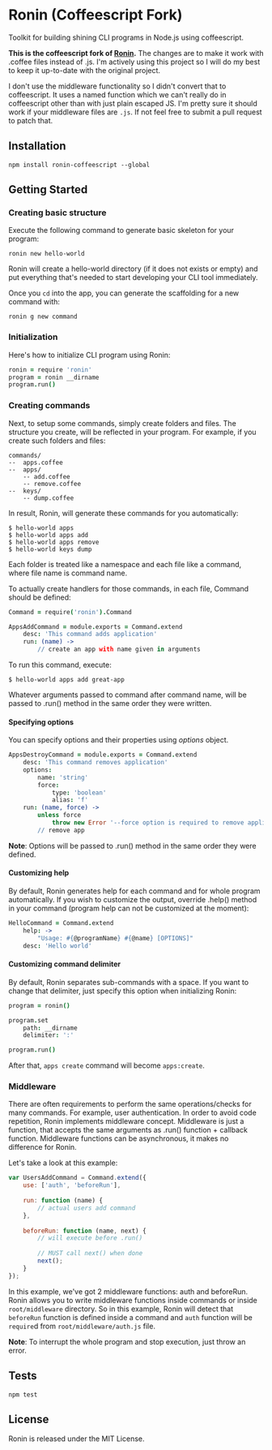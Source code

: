 # Ronin (Coffeescript Fork)

Toolkit for building shining CLI programs in Node.js using coffeescript.

**This is the coffeescript fork of [Ronin](https://github.com/vdemedes/ronin).** The changes are to make it work with .coffee files instead of .js. I'm actively using this project so I will do my best to keep it up-to-date with the original project.

I don't use the middleware functionality so I didn't convert that to coffeescript. It uses a named function which we can't really do in coffeescript other than with just plain escaped JS. I'm pretty sure it should work if your middleware files are `.js`. If not feel free to submit a pull request to patch that.

## Installation

```
npm install ronin-coffeescript --global
```

## Getting Started

### Creating basic structure

Execute the following command to generate basic skeleton for your program:

```
ronin new hello-world
```

Ronin will create a hello-world directory (if it does not exists or empty) and put everything that's needed to start developing your CLI tool immediately.

Once you `cd` into the app, you can generate the scaffolding for a new command with:

```
ronin g new command
```

### Initialization

Here's how to initialize CLI program using Ronin:

```coffeescript
ronin = require 'ronin'
program = ronin __dirname
program.run()
```

### Creating commands

Next, to setup some commands, simply create folders and files.
The structure you create, will be reflected in your program.
For example, if you create such folders and files:

```
commands/
--  apps.coffee
--  apps/
    -- add.coffee
    -- remove.coffee
--  keys/
    -- dump.coffee
```

In result, Ronin, will generate these commands for you automatically:

```
$ hello-world apps
$ hello-world apps add
$ hello-world apps remove
$ hello-world keys dump
```

Each folder is treated like a namespace and each file like a command, where file name is command name.

To actually create handlers for those commands, in each file, Command should be defined:

```coffeescript
Command = require('ronin').Command

AppsAddCommand = module.exports = Command.extend
    desc: 'This command adds application'
    run: (name) ->
        // create an app with name given in arguments
```

To run this command, execute:

```
$ hello-world apps add great-app
```

Whatever arguments passed to command after command name, will be passed to .run() method in the same order they were written.

#### Specifying options

You can specify options and their properties using *options* object.

```coffeescript
AppsDestroyCommand = module.exports = Command.extend
    desc: 'This command removes application'
    options:
        name: 'string'
        force:
            type: 'boolean'
            alias: 'f'
    run: (name, force) ->
        unless force
            throw new Error '--force option is required to remove application'
        // remove app
```

**Note**: Options will be passed to .run() method in the same order they were defined.

#### Customizing help

By default, Ronin generates help for each command and for whole program automatically.
If you wish to customize the output, override .help() method in your command (program help can not be customized at the moment):

```coffeescript
HelloCommand = Command.extend
    help: ->
        "Usage: #{@programName} #{@name} [OPTIONS]"
    desc: 'Hello world'
```

#### Customizing command delimiter

By default, Ronin separates sub-commands with a space.
If you want to change that delimiter, just specify this option when initializing Ronin:

```coffeescript
program = ronin()

program.set
    path: __dirname
    delimiter: ':'

program.run()
```

After that, `apps create` command will become `apps:create`.


### Middleware

There are often requirements to perform the same operations/checks for many commands.
For example, user authentication.
In order to avoid code repetition, Ronin implements middleware concept.
Middleware is just a function, that accepts the same arguments as .run() function + callback function.
Middleware functions can be asynchronous, it makes no difference for Ronin.

Let's take a look at this example:

```javascript
var UsersAddCommand = Command.extend({
    use: ['auth', 'beforeRun'],
    
    run: function (name) {
        // actual users add command
    },
    
    beforeRun: function (name, next) {
        // will execute before .run()
        
        // MUST call next() when done
        next();
    }
});
```

In this example, we've got 2 middleware functions: auth and beforeRun.
Ronin allows you to write middleware functions inside commands or inside `root/middleware` directory.
So in this example, Ronin will detect that `beforeRun` function is defined inside a command and `auth` function will be `require`d from `root/middleware/auth.js` file.

**Note**: To interrupt the whole program and stop execution, just throw an error.


## Tests

```
npm test
```

## License

Ronin is released under the MIT License.
